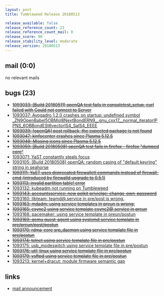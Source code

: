 ```yaml
---
layout: post
title: Tumbleweed Release 20180513

release_available: false
release_reference_count: 23
release_reference_count_mail: 0
release_score: 90
release_stability_level: moderate
release_version: 20180513
---
```


## mail (0:0)

no relevant mails

## bugs (23)

<!--more-->

- ~~[1093033: \[Build 20180511\] openQA test fails in consoletest_setup, curl failed with Could not connect to Server](https://bugzilla.opensuse.org/show_bug.cgi?id=1093033)~~
- [1093037: Avogadro 1.2.0 crashes on startup: undefined symbol _ZN9OpenBabel5OBMol8NextBondERN9__gnu_cxx17__normal_iteratorIPPNS_6OBBondESt6vectorIS4_SaIS4_EEEE](https://bugzilla.opensuse.org/show_bug.cgi?id=1093037)
- ~~[1093039: \[openQA\] post rollback, the expected package is not found](https://bugzilla.opensuse.org/show_bug.cgi?id=1093039)~~
- ~~[1093047: kinfocenter crashes since Plasma 5.12.5](https://bugzilla.opensuse.org/show_bug.cgi?id=1093047)~~
- ~~[1093048: Missing icons since Plasma 5.12.5](https://bugzilla.opensuse.org/show_bug.cgi?id=1093048)~~
- ~~[1093059: \[Build 20180508\] openQA test fails in firefox - firefox "dumped core"](https://bugzilla.opensuse.org/show_bug.cgi?id=1093059)~~
- [1093071: YaST constantly steals focus](https://bugzilla.opensuse.org/show_bug.cgi?id=1093071)
- [1093105: \[Build 20180508\] openQA: random casing of "default keyring" string in seahorse](https://bugzilla.opensuse.org/show_bug.cgi?id=1093105)
- ~~[1093111: YaST uses deprecated firewallctl commands instead of firewall-cmd (introduced by firewalld upgrade to 0.5.1)](https://bugzilla.opensuse.org/show_bug.cgi?id=1093111)~~
- ~~[1093113: invalid partition table! error](https://bugzilla.opensuse.org/show_bug.cgi?id=1093113)~~
- [1093132: kubeadm not running on Tumbleweed](https://bugzilla.opensuse.org/show_bug.cgi?id=1093132)
- ~~[1093143: accountsservice: new polkit privielge: change-own-password](https://bugzilla.opensuse.org/show_bug.cgi?id=1093143)~~
- [1093160: libteam: teamd@.service in pre/post is wrong.](https://bugzilla.opensuse.org/show_bug.cgi?id=1093160)
- ~~[1093163: mdadm: using service templates in preun is wrong:](https://bugzilla.opensuse.org/show_bug.cgi?id=1093163)~~
- ~~[1093165: csync2 using service template csync2@.service in preun](https://bugzilla.opensuse.org/show_bug.cgi?id=1093165)~~
- [1093168: pacemaker: using service template in preun/postun](https://bugzilla.opensuse.org/show_bug.cgi?id=1093168)
- ~~[1093169: qemu guest-agent using systemd service template in pre/preun/post/postun](https://bugzilla.opensuse.org/show_bug.cgi?id=1093169)~~
- ~~[1093170: rdma-core srp_daemon using service template file in pre/postun](https://bugzilla.opensuse.org/show_bug.cgi?id=1093170)~~
- ~~[1093174: telnet using service template file in pre/postun](https://bugzilla.opensuse.org/show_bug.cgi?id=1093174)~~
- [1093175: usb_modeswitch using service template file in pre/postun](https://bugzilla.opensuse.org/show_bug.cgi?id=1093175)
- ~~[1093176: util-linux using service template file in pre/postun](https://bugzilla.opensuse.org/show_bug.cgi?id=1093176)~~
- ~~[1093179: vsftpd using service template file in pre/postun](https://bugzilla.opensuse.org/show_bug.cgi?id=1093179)~~
- [1093213: kernel+dracut: module firmware semantic gap](https://bugzilla.opensuse.org/show_bug.cgi?id=1093213)



## links

- [mail announcement](https://lists.opensuse.org/opensuse-factory/2018-05/msg00161.html)
